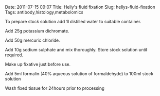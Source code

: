 Date: 2011-07-15 09:07
Title: Helly&#39;s fluid fixation
Slug: hellys-fluid-fixation
Tags: antibody,histology,metabolomics







To prepare stock solution add 1l distilled water to suitable container.



Add 25g potassium dichromate.



Add 50g mercuric chloride.



Add 10g sodium sulphate and mix thoroughly. Store stock solution until required.



Make up fixative just before use. 

Add 5ml formalin (40% aqueous solution of formaldehyde) to 100ml stock solution



Wash fixed tissue for 24hours prior to processing




